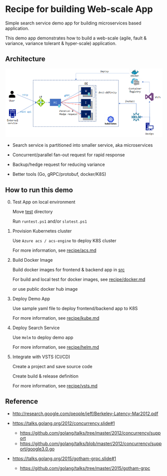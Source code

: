 # Recipe for building Web-scale App

Simple search service demo app for building microservices based application.

This demo app demonstrates how to build a web-scale (agile, fault & variance, variance tolerant & hyper-scale) application.

## Architecture

![Architecture](./recipe/solution-architecture.png)

- Search service is partitioned into smaller service, aka microservices

- Concurrent/parallel fan-out request for rapid response

- Backup/hedge request for reducing variance

- Better tools (Go, gRPC/protobuf, docker/K8S)

## How to run this demo

0. Test App on local environment

    Move [test](./test) directory

    Run `runtest.ps1` and/or `slotest.ps1`

1. Provision Kubernetes cluster

    Use `Azure acs / acs-engine` to deploy K8S cluster

    For more information, see [recipe/acs.md](./recipe/acs.md)

2. Build Docker Image

    Build docker images for frontend & backend app in [src](./src)

    For build and local test for docker images, see [recipe/docker.md](./recipe/docker.md)

    or use public docker hub image

3. Deploy Demo App

    Use sample yaml file to deploy frontend/backend app to K8S

    For more information, see [recipe/kube.md](./recipe/kube.md)

4. Deploy Search Service

    Use `Helm` to deploy demo app

    For more information, see [recipe/helm.md](./recipe/helm.md)

5. Integrate with VSTS (CI/CD)

    Create a project and save source code

    Create build & release definition

    For more information, see [recipe/vsts.md](./recipe/vsts.md)

## Reference

- http://research.google.com/people/jeff/Berkeley-Latency-Mar2012.pdf

- https://talks.golang.org/2012/concurrency.slide#1
    - https://github.com/golang/talks/tree/master/2012/concurrency/support
    - https://github.com/golang/talks/blob/master/2012/concurrency/support/google3.0.go

- https://talks.golang.org/2015/gotham-grpc.slide#1
    - https://github.com/golang/talks/tree/master/2015/gotham-grpc